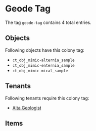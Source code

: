 # Geode Tag

The tag `geode-tag` contains 4 total entries.

## Objects

Following objects have this colony tag:

- `ct_obj_mimic-alternia_sample`
- `ct_obj_mimic-enternia_sample`
- `ct_obj_mimic-mical_sample`

## Tenants

Following tenants require this colony tag:

- [Alta Geologist](https://ceterai.github.io/MyEnternia/Wiki/AltaGeologist)

## Items
